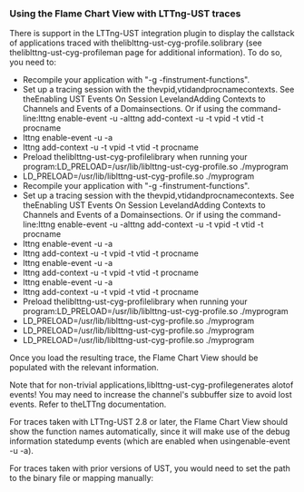 ### Using the Flame Chart View with LTTng-UST traces

There is support in the LTTng-UST integration plugin to display the callstack
			of applications traced with theliblttng-ust-cyg-profile.solibrary (see
			theliblttng-ust-cyg-profileman page for additional information). To do
			so, you need to:
- Recompile your application with "-g -finstrument-functions".
- Set up a tracing session with the thevpid,vtidandprocnamecontexts. See theEnabling UST Events On Session LevelandAdding Contexts to Channels and Events of a Domainsections. Or if using the command-line:lttng enable-event -u -alttng add-context -u -t vpid -t vtid -t procname
- lttng enable-event -u -a
- lttng add-context -u -t vpid -t vtid -t procname
- Preload theliblttng-ust-cyg-profilelibrary when running your program:LD_PRELOAD=/usr/lib/liblttng-ust-cyg-profile.so ./myprogram
- LD_PRELOAD=/usr/lib/liblttng-ust-cyg-profile.so ./myprogram
- Recompile your application with "-g -finstrument-functions".
- Set up a tracing session with the thevpid,vtidandprocnamecontexts. See theEnabling UST Events On Session LevelandAdding Contexts to Channels and Events of a Domainsections. Or if using the command-line:lttng enable-event -u -alttng add-context -u -t vpid -t vtid -t procname
- lttng enable-event -u -a
- lttng add-context -u -t vpid -t vtid -t procname
- lttng enable-event -u -a
- lttng add-context -u -t vpid -t vtid -t procname
- lttng enable-event -u -a
- lttng add-context -u -t vpid -t vtid -t procname
- Preload theliblttng-ust-cyg-profilelibrary when running your program:LD_PRELOAD=/usr/lib/liblttng-ust-cyg-profile.so ./myprogram
- LD_PRELOAD=/usr/lib/liblttng-ust-cyg-profile.so ./myprogram
- LD_PRELOAD=/usr/lib/liblttng-ust-cyg-profile.so ./myprogram
- LD_PRELOAD=/usr/lib/liblttng-ust-cyg-profile.so ./myprogram

Once you load the resulting trace, the Flame Chart View should be populated with
			the relevant information.

Note that for non-trivial applications,liblttng-ust-cyg-profilegenerates alotof events! You may need to increase the channel's subbuffer size to
			avoid lost events. Refer to theLTTng documentation.

For traces taken with LTTng-UST 2.8 or later, the Flame Chart View should show the
			function names automatically, since it will make use of the debug information
			statedump events (which are enabled when usingenable-event -u -a).

For traces taken with prior versions of UST, you would need to set the path to
			the binary file or mapping manually:
